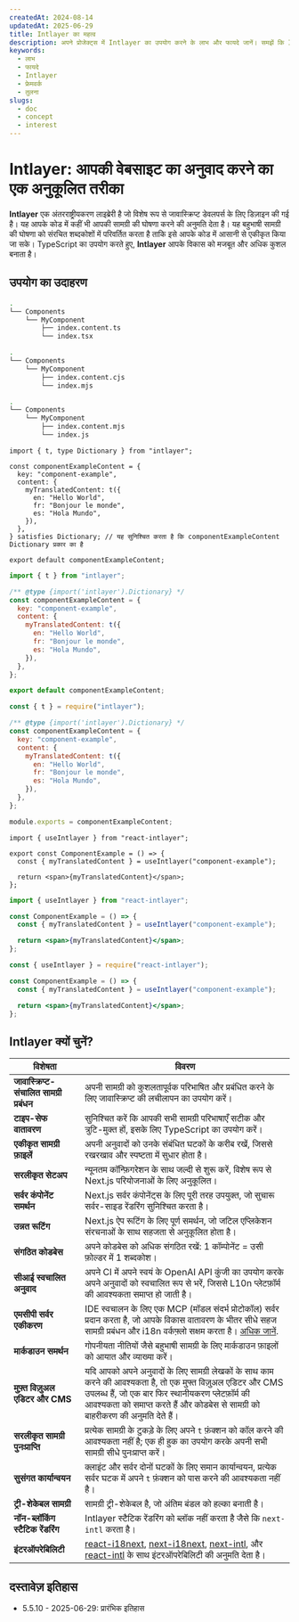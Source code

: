 ```yaml
---
createdAt: 2024-08-14
updatedAt: 2025-06-29
title: Intlayer का महत्व
description: अपने प्रोजेक्ट्स में Intlayer का उपयोग करने के लाभ और फायदे जानें। समझें कि Intlayer अन्य फ्रेमवर्क्स की तुलना में क्यों बेहतर है।
keywords:
  - लाभ
  - फायदे
  - Intlayer
  - फ्रेमवर्क
  - तुलना
slugs:
  - doc
  - concept
  - interest
---
```


# Intlayer: आपकी वेबसाइट का अनुवाद करने का एक अनुकूलित तरीका

**Intlayer** एक अंतरराष्ट्रीयकरण लाइब्रेरी है जो विशेष रूप से जावास्क्रिप्ट डेवलपर्स के लिए डिज़ाइन की गई है। यह आपके कोड में कहीं भी आपकी सामग्री की घोषणा करने की अनुमति देता है। यह बहुभाषी सामग्री की घोषणा को संरचित शब्दकोशों में परिवर्तित करता है ताकि इसे आपके कोड में आसानी से एकीकृत किया जा सके। TypeScript का उपयोग करते हुए, **Intlayer** आपके विकास को मजबूत और अधिक कुशल बनाता है।

## उपयोग का उदाहरण

```bash codeFormat="typescript"
.
└── Components
    └── MyComponent
        ├── index.content.ts
        └── index.tsx
```

```bash codeFormat="commonjs"
.
└── Components
    └── MyComponent
        ├── index.content.cjs
        └── index.mjs
```

```bash codeFormat="esm"
.
└── Components
    └── MyComponent
        ├── index.content.mjs
        └── index.js
```

```tsx fileName="./Components/MyComponent/index.content.ts" codeFormat="typescript"
import { t, type Dictionary } from "intlayer";

const componentExampleContent = {
  key: "component-example",
  content: {
    myTranslatedContent: t({
      en: "Hello World",
      fr: "Bonjour le monde",
      es: "Hola Mundo",
    }),
  },
} satisfies Dictionary; // यह सुनिश्चित करता है कि componentExampleContent Dictionary प्रकार का है

export default componentExampleContent;
```

```jsx fileName="./Components/MyComponent/index.mjx" codeFormat="esm"
import { t } from "intlayer";

/** @type {import('intlayer').Dictionary} */
const componentExampleContent = {
  key: "component-example",
  content: {
    myTranslatedContent: t({
      en: "Hello World",
      fr: "Bonjour le monde",
      es: "Hola Mundo",
    }),
  },
};

export default componentExampleContent;
```

```jsx fileName="./Components/MyComponent/index.csx" codeFormat="commonjs"
const { t } = require("intlayer");

/** @type {import('intlayer').Dictionary} */
const componentExampleContent = {
  key: "component-example",
  content: {
    myTranslatedContent: t({
      en: "Hello World",
      fr: "Bonjour le monde",
      es: "Hola Mundo",
    }),
  },
};

module.exports = componentExampleContent;
```

```tsx fileName="./Components/MyComponent/index.tsx" codeFormat="typescript"
import { useIntlayer } from "react-intlayer";

export const ComponentExample = () => {
  const { myTranslatedContent } = useIntlayer("component-example");

  return <span>{myTranslatedContent}</span>;
};
```

```jsx fileName="./Components/MyComponent/index.mjx" codeFormat="esm"
import { useIntlayer } from "react-intlayer";

const ComponentExample = () => {
  const { myTranslatedContent } = useIntlayer("component-example");

  return <span>{myTranslatedContent}</span>;
};
```

```jsx fileName="./Components/MyComponent/index.csx" codeFormat="commonjs"
const { useIntlayer } = require("react-intlayer");

const ComponentExample = () => {
  const { myTranslatedContent } = useIntlayer("component-example");

  return <span>{myTranslatedContent}</span>;
};
```

## Intlayer क्यों चुनें?

| विशेषता                                   | विवरण                                                                                                                                                                                                                                                                                                                                                                                                                                                                                  |
| ----------------------------------------- | -------------------------------------------------------------------------------------------------------------------------------------------------------------------------------------------------------------------------------------------------------------------------------------------------------------------------------------------------------------------------------------------------------------------------------------------------------------------------------------- |
| **जावास्क्रिप्ट-संचालित सामग्री प्रबंधन** | अपनी सामग्री को कुशलतापूर्वक परिभाषित और प्रबंधित करने के लिए जावास्क्रिप्ट की लचीलापन का उपयोग करें।                                                                                                                                                                                                                                                                                                                                                                                  |
| **टाइप-सेफ वातावरण**                      | सुनिश्चित करें कि आपकी सभी सामग्री परिभाषाएँ सटीक और त्रुटि-मुक्त हों, इसके लिए TypeScript का उपयोग करें।                                                                                                                                                                                                                                                                                                                                                                              |
| **एकीकृत सामग्री फ़ाइलें**                | अपनी अनुवादों को उनके संबंधित घटकों के करीब रखें, जिससे रखरखाव और स्पष्टता में सुधार होता है।                                                                                                                                                                                                                                                                                                                                                                                          |
| **सरलीकृत सेटअप**                         | न्यूनतम कॉन्फ़िगरेशन के साथ जल्दी से शुरू करें, विशेष रूप से Next.js परियोजनाओं के लिए अनुकूलित।                                                                                                                                                                                                                                                                                                                                                                                       |
| **सर्वर कंपोनेंट समर्थन**                 | Next.js सर्वर कंपोनेंट्स के लिए पूरी तरह उपयुक्त, जो सुचारू सर्वर-साइड रेंडरिंग सुनिश्चित करता है।                                                                                                                                                                                                                                                                                                                                                                                     |
| **उन्नत रूटिंग**                          | Next.js ऐप रूटिंग के लिए पूर्ण समर्थन, जो जटिल एप्लिकेशन संरचनाओं के साथ सहजता से अनुकूलित होता है।                                                                                                                                                                                                                                                                                                                                                                                    |
| **संगठित कोडबेस**                         | अपने कोडबेस को अधिक संगठित रखें: 1 कॉम्पोनेंट = उसी फ़ोल्डर में 1 शब्दकोश।                                                                                                                                                                                                                                                                                                                                                                                                             |
| **सीआई स्वचालित अनुवाद**                  | अपने CI में अपने स्वयं के OpenAI API कुंजी का उपयोग करके अपने अनुवादों को स्वचालित रूप से भरें, जिससे L10n प्लेटफ़ॉर्म की आवश्यकता समाप्त हो जाती है।                                                                                                                                                                                                                                                                                                                                  |
| **एमसीपी सर्वर एकीकरण**                   | IDE स्वचालन के लिए एक MCP (मॉडल संदर्भ प्रोटोकॉल) सर्वर प्रदान करता है, जो आपके विकास वातावरण के भीतर सीधे सहज सामग्री प्रबंधन और i18n वर्कफ़्लो सक्षम करता है। [अधिक जानें](https://github.com/aymericzip/intlayer/blob/main/docs/docs/hi/mcp_server.md).                                                                                                                                                                                                                             |
| **मार्कडाउन समर्थन**                      | गोपनीयता नीतियों जैसे बहुभाषी सामग्री के लिए मार्कडाउन फ़ाइलों को आयात और व्याख्या करें।                                                                                                                                                                                                                                                                                                                                                                                               |
| **मुफ़्त विज़ुअल एडिटर और CMS**           | यदि आपको अपने अनुवादों के लिए सामग्री लेखकों के साथ काम करने की आवश्यकता है, तो एक मुफ्त विज़ुअल एडिटर और CMS उपलब्ध हैं, जो एक बार फिर स्थानीयकरण प्लेटफ़ॉर्म की आवश्यकता को समाप्त करते हैं और कोडबेस से सामग्री को बाहरीकरण की अनुमति देते हैं।                                                                                                                                                                                                                                     |
| **सरलीकृत सामग्री पुनःप्राप्ति**          | प्रत्येक सामग्री के टुकड़े के लिए अपने `t` फ़ंक्शन को कॉल करने की आवश्यकता नहीं है; एक ही हुक का उपयोग करके अपनी सभी सामग्री सीधे पुनःप्राप्त करें।                                                                                                                                                                                                                                                                                                                                    |
| **सुसंगत कार्यान्वयन**                    | क्लाइंट और सर्वर दोनों घटकों के लिए समान कार्यान्वयन, प्रत्येक सर्वर घटक में अपने `t` फ़ंक्शन को पास करने की आवश्यकता नहीं है।                                                                                                                                                                                                                                                                                                                                                         |
| **ट्री-शेकेबल सामग्री**                   | सामग्री ट्री-शेकेबल है, जो अंतिम बंडल को हल्का बनाती है।                                                                                                                                                                                                                                                                                                                                                                                                                               |
| **नॉन-ब्लॉकिंग स्टैटिक रेंडरिंग**         | Intlayer स्टैटिक रेंडरिंग को ब्लॉक नहीं करता है जैसे कि `next-intl` करता है।                                                                                                                                                                                                                                                                                                                                                                                                           |
| **इंटरऑपरेबिलिटी**                        | [react-i18next](https://github.com/aymericzip/intlayer/blob/main/docs/docs/hi/intlayer_with_react-i18next.md), [next-i18next](https://github.com/aymericzip/intlayer/blob/main/docs/docs/hi/intlayer_with_next-i18next.md), [next-intl](https://github.com/aymericzip/intlayer/blob/main/docs/docs/hi/intlayer_with_next-intl.md), और [react-intl](https://github.com/aymericzip/intlayer/blob/main/docs/docs/hi/intlayer_with_react-intl.md) के साथ इंटरऑपरेबिलिटी की अनुमति देता है। |

## दस्तावेज़ इतिहास

- 5.5.10 - 2025-06-29: प्रारंभिक इतिहास
